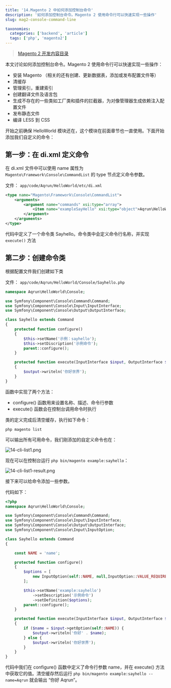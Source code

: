 ```yaml
---
title: '14.Magento 2 中如何添加控制台命令'
description: '如何添加控制台命令。Magento 2 使用命令行可以快速实现一些操作'
slug: mag2-console-command-line

taxonomies:
  categories: ['backend', 'article']
  tags: ['php', 'magento2']
---
```


> [Magento 2 开发内容目录](@/backend/2020-02-02-0.magento-menu.md)

本文讨论如何添加控制台命令。Magento 2 使用命令行可以快速实现一些操作：

- 安装 Magento （相关的还有创建、更新数据表，添加或发布配置文件等）
- 清缓存
- 管理索引，重建索引
- 创建翻译文件及语言包
- 生成不存在的一些类如工厂类和插件的拦截器，为对像管理器生成依赖注入配置文件
- 发布静态文件
- 编译 LESS 到 CSS

开始之前确保 HelloWorld 模块还在，这个模块在前面章节也一直使用。下面开始添加我们自定义的命令：

## 第一步：在 di.xml 定义命令

在 di.xml 文件中可以使用 name 属性为 `Magento\Framework\Console\CommandList` 的 type 节点定义命令参数。

文件： `app/code/Aqrun/HelloWorld/etc/di.xml`

```xml showLineNumbers
<type name="Magento\Framework\Console\CommandList">
    <arguments>
        <argument name="commands" xsi:type="array">
            <item name="exampleSayHello" xsi:type="object">Aqrun\HelloWorld\Console\Sayhello</item>
        </argument>
    </arguments>
</type>
```

代码中定义了一个命令类 Sayhello。命令类中会定义命令行名称，并实现 `execute()` 方法

## 第二步：创建命令类

根据配置文件我们创建如下类

文件： `app/code/Aqrun/HelloWorld/Console/Sayhello.php`

```php showLineNumbers
namespace Aqrun\HelloWorld\Console;

use Symfony\Component\Console\Command\Command;
use Symfony\Component\Console\Input\InputInterface;
use Symfony\Component\Console\Output\OutputInterface;

class Sayhello extends Command
{
    protected function configure()
    {
        $this->setName('示例：sayhello');
        $this->setDiscription('示例命令');
        parent::configure();
    }

    protected function execute(InputInterface $input, OutputInterface $output)
    {
        $output->writeln('你好世界');
    }
}
```

函数中实现了两个方法：

- configure() 函数用来设置名称、描述、命令行参数
- execute() 函数会在控制台调用命令时执行

类的定义完成后清空缓存，执行如下命令：

```
php magento list
```

可以输出所有可用命令，我们刚添加的自定义命令也在：

![14-cli-list1.png](https://cdn.oicnp.com/images/magento2/14-cli-list1.png)

现在可以在控制台运行 `php bin/magento example:sayhello`：

![14-cli-list1-result.png](https://cdn.oicnp.com/images/magento2/14-cli-list1-result.png)

接下来可以给命令添加一些参数。

代码如下：

```php showLineNumbers
<?php
namespace Aqrun\HelloWorld\Console;

use Symfony\Component\Console\Command\Command;
use Symfony\Component\Console\Input\InputInterface;
use Symfony\Component\Console\Output\OutputInterface;
use Symfony\Component\Console\Input\InputOption;

class Sayhello extends Command
{

    const NAME = 'name';

    protected function configure()
    {
        $options = [
            new InputOption(self::NAME, null,InputOption::VALUE_REQUIRED, '姓名')
        ];

        $this->setName('example:sayhello')
            ->setDescription('示例命令')
            ->setDefinition($options);
        parent::configure();
    }

    protected function execute(InputInterface $input, OutputInterface $output)
    {
        if ($name = $input->getOption(self::NAME)) {
            $output->writeln('你好' . $name);
        } else {
            $output->writeln('你好世界');
        }
    }
}
```

代码中我们在 configure() 函数中定义了命令行参数 name，并在 execute() 方法中获取它的值。清空缓存然后运行 `php bin/magento example:sayhello --name=Aqrun` 就会输出 “你好 Aqrun”。
